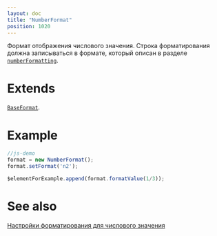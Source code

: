 ```yaml
---
layout: doc
title: "NumberFormat"
position: 1020
---
```


Формат отображения числового значения. Строка форматирования должна записываться в формате, который описан в разделе [`numberFormatting`](../../Localizations/Localizations.numberFormatting/).

# Extends

[`BaseFormat`](../BaseFormat).

# Example

```js
//js-demo
format = new NumberFormat();
format.setFormat('n2');

$elementForExample.append(format.formatValue(1/3));
```

# See also

[Настройки форматирования для числового значения](../../Localizations/Localizations.numberFormatting/)
